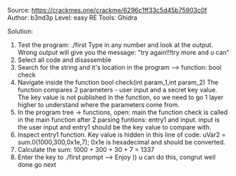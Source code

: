 Source:		https://crackmes.one/crackme/6296c1ff33c5d45b75903c0f
Author:		b3nd3p
Level:		easy
RE Tools:	Ghidra

Solution:

1)	Test the program: 
	./first
	Type in any number and look at the output. Wrong output will give you the message: "try again!!!try more and u can"
2) 	Select all code and disassemble 
3)	Search for the string and it's location in the program --> function: bool check
4)	Navigate inside the function bool check(int param_1,int param_2)
	The function compares 2 parameters - user input and a secret key value. The key value is not published in the function, so we need to go 1 layer higher to understand where the parameters come from.
5)	In the program tree -> functions, open: main
	the function check is called in the main function after 2 parsing funtions: entry1 and input. input is the user input and entry1 should be the key value to compare with.
6)	Inspect entry1 function.
	Key value is hidden in this line of code:
	uVar2 = sum.0(1000,300,0x1e,7);	
	0x1e is hexadecimal and should be converted.
7) 	Calculate the sum: 1000 + 300 + 30 + 7 = 1337
8) 	Enter the key to ./first prompt
	--> Enjoy ))
	u can do this, congrut well done go next
